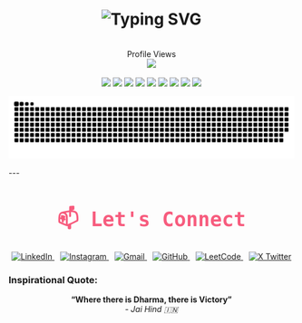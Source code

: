 <h1 align="center">
  <img src="https://readme-typing-svg.demolab.com?font=Fira+Code&size=28&pause=1000&color=F7971E&center=true&vCenter=true&width=800&lines=Hey+%F0%9F%91%8B%2C+Welcome+to+My+GitHub!;I+am+Yadhu+Nandanan+%F0%9F%91%A8%E2%80%8D%F0%9F%92%BB;B.Tech+CSE+Student+%F0%9F%8C%90;Passionate+Programmer+%F0%9F%94%A5;Loves+to+Build+%F0%9F%9A%80;Always+Learning+%F0%9F%93%9A;Let's+Connect+and+Code+Together+%F0%9F%92%BB" alt="Typing SVG" />
</h1>

<!-- Visitor Counter -->
<p align="center">
	<br>Profile Views<br>
	<img src="https://profile-counter.glitch.me/helloyadhunandanan/count.svg" />
</p>

<p align="center">
  <img src="https://img.shields.io/badge/C-00599C?style=for-the-badge&logo=c&logoColor=white" />
  <img src="https://img.shields.io/badge/C++-00599C?style=for-the-badge&logo=c%2B%2B&logoColor=white" />
  <img src="https://img.shields.io/badge/Python-3776AB?style=for-the-badge&logo=python&logoColor=white" />
  <img src="https://img.shields.io/badge/HTML5-E34F26?style=for-the-badge&logo=html5&logoColor=white" />
  <img src="https://img.shields.io/badge/CSS3-1572B6?style=for-the-badge&logo=css3&logoColor=white" />
  <img src="https://img.shields.io/badge/JavaScript-F7DF1E?style=for-the-badge&logo=javascript&logoColor=black" />
  <img src="https://img.shields.io/badge/Git-F05032?style=for-the-badge&logo=git&logoColor=white" />
  <img src="https://img.shields.io/badge/GitHub-181717?style=for-the-badge&logo=github&logoColor=white" />
  <img src="https://img.shields.io/badge/VS%20Code-007ACC?style=for-the-badge&logo=visual-studio-code&logoColor=white" />
</p>

<p align="center">
  <img  src="https://raw.githubusercontent.com/Elanza-48/Elanza-48/main/resources/img/github-contribution-grid-snake.svg"
    alt="example" />
</p>
---
<h1 align="center" style="font-family: 'Fira Code', monospace; font-size: 35px; color:#F75C7E;">
  📫 Let's Connect
</h1>

<p align="center">
  <a href="https://linkedin.com/in/yourlinkedinusername" target="_blank">
    <img src="https://img.shields.io/badge/LinkedIn-0A66C2?style=for-the-badge&logo=linkedin&logoColor=white" alt="LinkedIn" />
  </a>

  <a href="https://instagram.com/yourinstagramusername" target="_blank" style="margin-left: 10px;">
    <img src="https://img.shields.io/badge/Instagram-E4405F?style=for-the-badge&logo=instagram&logoColor=white" alt="Instagram" />
  </a>

  <a href="mailto:your.email@example.com" target="_blank" style="margin-left: 10px;">
    <img src="https://img.shields.io/badge/Gmail-D14836?style=for-the-badge&logo=gmail&logoColor=white" alt="Gmail" />
  </a>

  <a href="https://github.com/YOUR_GITHUB_USERNAME" target="_blank" style="margin-left: 10px;">
    <img src="https://img.shields.io/badge/GitHub-181717?style=for-the-badge&logo=github&logoColor=white" alt="GitHub" />
  </a>

  <a href="https://leetcode.com/yourleetcodeusername/" target="_blank" style="margin-left: 10px;">
    <img src="https://img.shields.io/badge/LeetCode-FFA116?style=for-the-badge&logo=leetcode&logoColor=black" alt="LeetCode" />
  </a>

  <a href="https://twitter.com/yourXusername" target="_blank" style="margin-left: 10px;">
    <img src="https://img.shields.io/badge/X%20(Twitter)-000000?style=for-the-badge&logo=twitter&logoColor=white" alt="X Twitter" />
  </a>
</p>




### Inspirational Quote:

<p align="center">
  <b>“Where there is Dharma, there is Victory”</b> <br>
  <i>- Jai Hind 🇮🇳</i>
</p>
